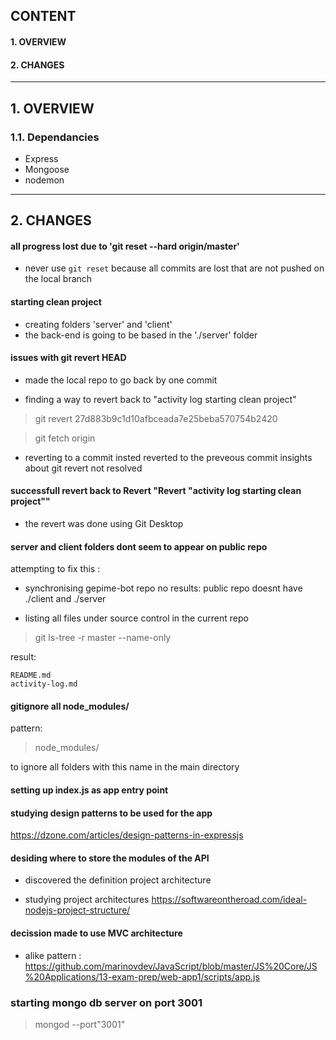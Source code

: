 ## CONTENT
#### 1. OVERVIEW
#### 2. CHANGES

----

## 1. OVERVIEW
### 1.1. Dependancies 
- Express
- Mongoose
- nodemon

---

## 2. CHANGES

#### all progress lost due to 'git reset --hard origin/master'
- never use <code>git reset</code> because all commits are lost that are not pushed on the local branch

#### starting clean project
- creating folders 'server' and 'client'
- the back-end is going to be based in the './server' folder

#### issues with git revert HEAD
- made the local repo to go back by one commit

- finding a way to revert back to "activity log starting clean project"

> git revert 27d883b9c1d10afbceada7e25beba570754b2420

>  git fetch origin

- reverting to a commit insted reverted to the preveous commit insights about git revert not resolved


#### successfull revert back to Revert "Revert  "activity log starting clean project""

- the revert was done using Git Desktop

#### server and client folders dont seem to appear on public repo
attempting to fix this :

- synchronising gepime-bot repo
no results: public repo doesnt have ./client and ./server

- listing all files under source control in the current repo
> git ls-tree -r master --name-only

result: 
```
README.md
activity-log.md
```

#### gitignore all node_modules/
pattern:
> node_modules/

to ignore all folders with this name in the main directory

#### setting up index.js as app entry point

#### studying design patterns to be used for the app
https://dzone.com/articles/design-patterns-in-expressjs

#### desiding where to store the modules of the API

- discovered the definition project architecture

- studying project architectures
https://softwareontheroad.com/ideal-nodejs-project-structure/

#### decission made to use MVC architecture
- alike pattern : https://github.com/marinovdev/JavaScript/blob/master/JS%20Core/JS%20Applications/13-exam-prep/web-app1/scripts/app.js

### starting mongo db server on port 3001
> mongod --port"3001"
